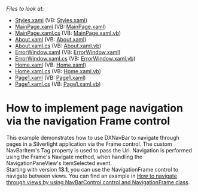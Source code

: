 <!-- default file list -->
*Files to look at*:

* [Styles.xaml](./CS/SilverlightApplication66/Assets/Styles.xaml) (VB: [Styles.xaml](./VB/SilverlightApplication66/Assets/Styles.xaml))
* [MainPage.xaml](./CS/SilverlightApplication66/MainPage.xaml) (VB: [MainPage.xaml](./VB/SilverlightApplication66/MainPage.xaml))
* [MainPage.xaml.cs](./CS/SilverlightApplication66/MainPage.xaml.cs) (VB: [MainPage.xaml.vb](./VB/SilverlightApplication66/MainPage.xaml.vb))
* [About.xaml](./CS/SilverlightApplication66/Views/Employee/About.xaml) (VB: [About.xaml](./VB/SilverlightApplication66/Views/Employee/About.xaml))
* [About.xaml.cs](./CS/SilverlightApplication66/Views/Employee/About.xaml.cs) (VB: [About.xaml.vb](./VB/SilverlightApplication66/Views/Employee/About.xaml.vb))
* [ErrorWindow.xaml](./CS/SilverlightApplication66/Views/Employee/ErrorWindow.xaml) (VB: [ErrorWindow.xaml](./VB/SilverlightApplication66/Views/Employee/ErrorWindow.xaml))
* [ErrorWindow.xaml.cs](./CS/SilverlightApplication66/Views/Employee/ErrorWindow.xaml.cs) (VB: [ErrorWindow.xaml.vb](./VB/SilverlightApplication66/Views/Employee/ErrorWindow.xaml.vb))
* [Home.xaml](./CS/SilverlightApplication66/Views/Employee/Home.xaml) (VB: [Home.xaml](./VB/SilverlightApplication66/Views/Employee/Home.xaml))
* [Home.xaml.cs](./CS/SilverlightApplication66/Views/Employee/Home.xaml.cs) (VB: [Home.xaml.vb](./VB/SilverlightApplication66/Views/Employee/Home.xaml.vb))
* [Page1.xaml](./CS/SilverlightApplication66/Views/Reports/Page1.xaml) (VB: [Page1.xaml](./VB/SilverlightApplication66/Views/Reports/Page1.xaml))
* [Page1.xaml.cs](./CS/SilverlightApplication66/Views/Reports/Page1.xaml.cs) (VB: [Page1.xaml.vb](./VB/SilverlightApplication66/Views/Reports/Page1.xaml.vb))
<!-- default file list end -->
# How to implement page navigation via the navigation Frame control


<p>This example demonstrates how to use DXNavBar to navigate through pages in a Silverlight application via the Frame control. The custom NavBarItem's Tag property is used to pass the Uri. Navigation is performed using the Frame's Navigate method, when handling the NavigationPaneView's ItemSelected event.<br />Starting with version <strong>13.1</strong>, you can use the NavigationFrame control to navigate between views. You can find an example in <a href="https://www.devexpress.com/Support/Center/p/E5129">How to navigate through views by using NavBarControl control and NavigationFrame class</a>.</p>
<p> </p>

<br/>


